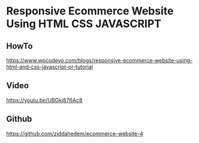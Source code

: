# Responsive Ecommerce Website Using HTML CSS JAVASCRIPT

## HowTo
https://www.wpcodevo.com/blogs/responsive-ecommerce-website-using-html-and-css-javascript-or-tutorial
## Video
https://youtu.be/UBGkj876Ac8
## Github
https://github.com/ziddahedem/ecommerce-website-4
